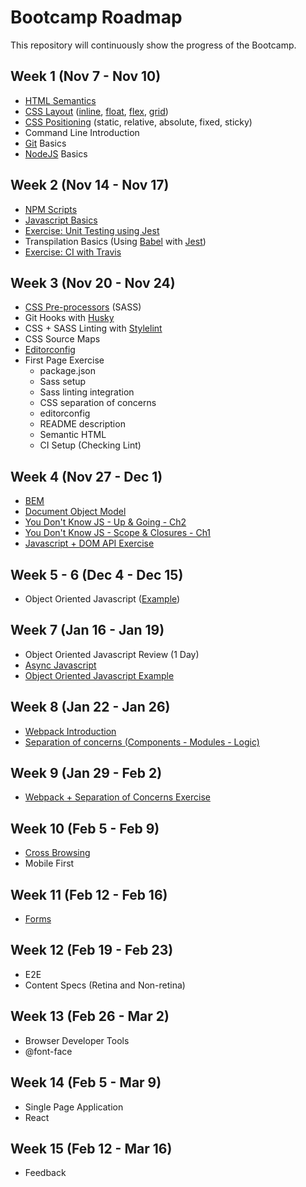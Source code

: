 # Bootcamp Roadmap
This repository will continuously show the progress of the Bootcamp.

## Week 1 (Nov 7 - Nov 10)
- [HTML Semantics](https://developer.mozilla.org/en-US/docs/Glossary/Semantics)
- [CSS Layout](https://developer.mozilla.org/en-US/docs/Learn/CSS/CSS_layout/Introduction) ([inline](https://github.com/andrscrrn/hb-layout-inline), [float](https://github.com/andrscrrn/hb-layout-floats), [flex](https://github.com/andrscrrn/hb-layout-flexbox), [grid](https://github.com/andrscrrn/hb-layout-grid))
- [CSS Positioning](https://developer.mozilla.org/en-US/docs/Web/CSS/position) (static, relative, absolute, fixed, sticky)
- Command Line Introduction
- [Git](https://git-scm.com/) Basics
- [NodeJS](https://nodejs.org/en/) Basics

## Week 2 (Nov 14 - Nov 17)
- [NPM Scripts](https://docs.npmjs.com/misc/scripts)
- [Javascript Basics](https://github.com/getify/You-Dont-Know-JS/blob/master/up%20&%20going/README.md#you-dont-know-js-up--going)
- [Exercise: Unit Testing using Jest](https://github.com/andrscrrn/hb-javascript-test-101)
- Transpilation Basics (Using [Babel](https://babeljs.io/) with [Jest](https://facebook.github.io/jest/))
- [Exercise: CI with Travis](https://github.com/andrscrrn/hb-javascript-test-101)

## Week 3 (Nov 20 - Nov 24)
- [CSS Pre-processors](https://github.com/andrscrrn/hb-layout-flexbox) (SASS)
- Git Hooks with [Husky](https://www.npmjs.com/package/husky)
- CSS + SASS Linting with [Stylelint](https://github.com/stylelint/stylelint)
- CSS Source Maps
- [Editorconfig](http://editorconfig.org/)
- First Page Exercise
  - package.json
  - Sass setup
  - Sass linting integration
  - CSS separation of concerns
  - editorconfig
  - README description
  - Semantic HTML
  - CI Setup (Checking Lint)

## Week 4 (Nov 27 - Dec 1)
- [BEM](https://css-tricks.com/bem-101/)
- [Document Object Model](https://developer.mozilla.org/en-US/docs/Web/API/Document_Object_Model)
- [You Don't Know JS - Up & Going - Ch2](https://github.com/getify/You-Dont-Know-JS/blob/master/up%20%26%20going/ch2.md)
- [You Don't Know JS - Scope & Closures - Ch1](https://github.com/getify/You-Dont-Know-JS/blob/master/scope%20%26%20closures/ch1.md)
- [Javascript + DOM API Exercise](https://github.com/andrscrrn/hb-week4-js-dom)

## Week 5 - 6 (Dec 4 - Dec 15)
- Object Oriented Javascript ([Example](https://github.com/andrscrrn/hb-week4-js-dom))

## Week 7 (Jan 16 - Jan 19)
- Object Oriented Javascript Review (1 Day)
- [Async Javascript](https://github.com/andrscrrn/hb-ajax-101)
- [Object Oriented Javascript Example](https://github.com/andrscrrn/hb-oop-javascript)

## Week 8 (Jan 22 - Jan 26)
- [Webpack Introduction](https://github.com/andrscrrn/hb-model-separation)
- [Separation of concerns (Components - Modules - Logic)](https://github.com/andrscrrn/hb-model-separation)

## Week 9 (Jan 29 - Feb 2)
- [Webpack + Separation of Concerns Exercise](https://github.com/andrscrrn/hb-multipage-site)

## Week 10 (Feb 5 - Feb 9)
- [Cross Browsing](https://developer.mozilla.org/en-US/docs/Learn/Tools_and_testing/Cross_browser_testing/Introduction)
- Mobile First

## Week 11 (Feb 12 - Feb 16)
- [Forms](https://developer.mozilla.org/en-US/docs/Learn/HTML/Forms)

## Week 12 (Feb 19 - Feb 23)
- E2E
- Content Specs (Retina and Non-retina)

## Week 13 (Feb 26 - Mar 2)
- Browser Developer Tools
- @font-face

## Week 14 (Feb 5 - Mar 9)
- Single Page Application
- React

## Week 15 (Feb 12 - Mar 16)
- Feedback
